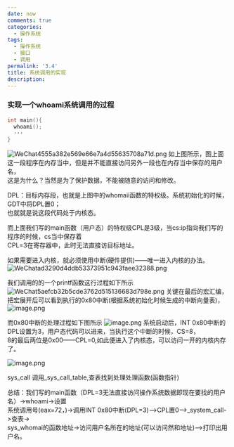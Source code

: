 ```yaml
---
date: now
comments: true
categories:
  - 操作系统
tags:
  - 操作系统
  - 接口
  - 调用
permalink: '3.4'
title: 系统调用的实现
description:
---
```


### 实现一个whoami系统调用的过程

```c
int main(){
  whoami();
  ···
}
```

![WeChat4555a382e569e66e7a4d55635708a71d.png](https://i.loli.net/2020/03/03/rfYmLn2e5d78gGj.png)
如上图所示，图上面这一段程序在内存当中，但是并不能直接访问另外一段也在内存当中保存的用户名，  
这是为什么？当然是为了保护数据，不能被随意的访问和修改。  

DPL：目标内存段，也就是上图中的whomaii函数的特权级。系统初始化的时候，GDT中将DPL置0；  
也就就是说这段代码处于内核态。

而上面我们写的main函数（用户态）的特权级CPL是3级，当cs:ip指向我们写的程序的时候，cs当中保存着  
CPL=3在寄存器中，此时无法直接访目标地址。  

如果需要进入内核，就必须使用中断(硬件提供)——唯一进入内核的办法。  
![WeChatad3290d4ddb53373951c943faee32388.png](https://i.loli.net/2020/03/03/XnIkNczjm3P8pKl.png)

我们调用的的一个printf函数这行过程如下所示  
![WeChat5aefcb32b5cde3762d515136683d798e.png](https://i.loli.net/2020/03/03/ucl7e9GN3fUxrSm.png)
关键在最后的宏汇编，把宏展开后可以看到执行的0x80中断(根据系统初始化时候生成的中断向量表)，  
![image.png](https://i.loli.net/2020/03/03/nlkzcCIjde5s9tr.png)

而0x80中断的处理过程如下图所示
![image.png](https://i.loli.net/2020/03/03/CdaJhm9XfOvRuk5.png)
系统启动后，INT 0x80中断的DPL设置为3，用户态代码可以进来，当执行这个中断的时候，CS=8，  
8的最后两位是0x00——CPL=0,如此便进入了内核态，可以访问一开的内核内存了。

![image.png](https://i.loli.net/2020/03/03/CISDhaPmnjyBxTR.png)

sys_call 调用_sys_call_table,查表找到处理处理函数(函数指针)

总结：我们写的main函数（DPL=3无法直接访问操作系统数据即现在要找的用户名）->whoami->设置  
系统调用号(eax=72，)->调用INT 0x80中断(DPL=3)——>CPL置0——>_system_call->查表->  
sys_whomai的函数地址->访问用户名所在的地址(可以访问然和地址)——>打印出用户名。
